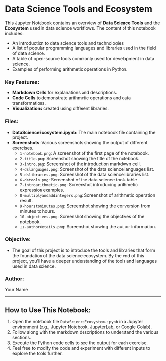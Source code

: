 # Data Science Tools and Ecosystem

This Jupyter Notebook contains an overview of **Data Science Tools** and the **Ecosystem** used in data science workflows. The content of this notebook includes:

- An introduction to data science tools and technologies.
- A list of popular programming languages and libraries used in the field of data science.
- A table of open-source tools commonly used for development in data science.
- Examples of performing arithmetic operations in Python.

### Key Features:
- **Markdown Cells** for explanations and descriptions.
- **Code Cells** to demonstrate arithmetic operations and data transformations.
- **Visualizations** created using different libraries.

### Files:
- **DataScienceEcosystem.ipynb**: The main notebook file containing the project.
- **Screenshots**: Various screenshots showing the output of different exercises.
    - `1-notebook.png`: A screenshot of the first page of the notebook.
    - `2-title.png`: Screenshot showing the title of the notebook.
    - `3-intro.png`: Screenshot of the introduction markdown cell.
    - `4-dslanguages.png`: Screenshot of the data science languages list.
    - `5-dslibraries.png`: Screenshot of the data science libraries list.
    - `6-dstools.png`: Screenshot of the data science tools table.
    - `7-introarithmetic.png`: Screenshot introducing arithmetic expression examples.
    - `8-multiplyandaddintegers.png`: Screenshot of arithmetic operation result.
    - `9-hourstominutes.png`: Screenshot showing the conversion from minutes to hours.
    - `10-objectives.png`: Screenshot showing the objectives of the notebook.
    - `11-authordetails.png`: Screenshot showing the author information.

### Objective:
- The goal of this project is to introduce the tools and libraries that form the foundation of the data science ecosystem. By the end of this project, you'll have a deeper understanding of the tools and languages used in data science.

### Author:
Your Name

---

## How to Use This Notebook:
1. Open the notebook file `DataScienceEcosystem.ipynb` in a Jupyter environment (e.g., Jupyter Notebook, JupyterLab, or Google Colab).
2. Follow along with the markdown descriptions to understand the various sections.
3. Execute the Python code cells to see the output for each exercise.
4. Feel free to modify the code and experiment with different inputs to explore the tools further.

